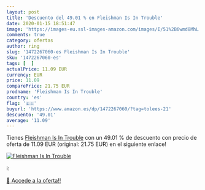 ```yaml
---
layout: post
title: 'Descuento del 49.01 % en Fleishman Is In Trouble'
date: 2020-01-15 18:51:47
image: 'https://images-eu.ssl-images-amazon.com/images/I/51%2B6wmd8MhL._SL200_.jpg'
comments: true
category: ofertas
author: ring
slug: '1472267060-es Fleishman Is In Trouble'
sku: '1472267060-es'
tags: [  ]
actualPrice: 11.09 EUR
currency: EUR
price: 11.09
comparePrice: 21.75 EUR
prodname: 'Fleishman Is In Trouble'
country: 'es'
flag: '🇪🇸'
buyurl: 'https://www.amazon.es/dp/1472267060/?tag=tolees-21'
descuento: '49.01'
average: '11.09'
---
```


Tienes [Fleishman Is In Trouble](https://www.amazon.es/dp/1472267060/?tag=tolees-21) con un 49.01 % de descuento con precio de oferta de 11.09 EUR (original: 21.75 EUR) en el siguiente enlace!

[![Fleishman Is In Trouble](https://images-eu.ssl-images-amazon.com/images/I/51%2B6wmd8MhL._SL200_.jpg)](https://www.amazon.es/dp/1472267060/?tag=tolees-21)

ℹ️:


[🛒 Accede a la oferta!!](https://www.amazon.es/dp/1472267060/?tag=tolees-21)
